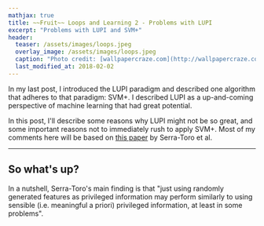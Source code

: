 ```yaml
---
mathjax: true
title: ~~Fruit~~ Loops and Learning 2 - Problems with LUPI
excerpt: "Problems with LUPI and SVM+"
header:
  teaser: /assets/images/loops.jpeg
  overlay_image: /assets/images/loops.jpeg
  caption: "Photo credit: [wallpapercraze.com](http://wallpapercraze.com/images/wallpapers/fruitloops-441535.jpeg)"
  last_modified_at: 2018-02-02
---
```


In my last post, I introduced the LUPI paradigm and described one algorithm that
adheres to that paradigm: SVM+. I described LUPI as a up-and-coming perspective
of machine learning that had great potential.

In this post, I'll describe some reasons why LUPI might not be so great, and
some important reasons not to immediately rush to apply SVM+. Most of my
comments here will be based on [this
paper](https://www.sciencedirect.com/science/article/pii/S0167865514000270) by
Serra-Toro et al.

---

## So what's up?

In a nutshell, Serra-Toro's main finding is that "just using randomly generated
features as privileged information may perform similarly to using sensible (i.e.
meaningful a priori) privileged information, at least in some problems".



